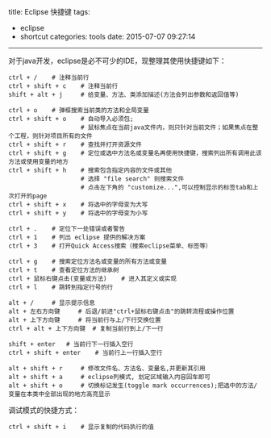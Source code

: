 title: Eclipse 快捷键
tags:
  - eclipse
  - shortcut
categories: tools
date: 2015-07-07 09:27:14
---
对于java开发，eclipse是必不可少的IDE，现整理其使用快捷键如下：

	ctrl + / 	# 注释当前行
	ctrl + shift + c 	# 注释当前行
	shift + alt + j 	# 给变量、方法、类添加描述(方法会列出参数和返回值等)
	
	ctrl + o 	# 弹框搜索当前类的方法和全局变量
	ctrl + shift + o 	# 自动导入必须包;
						# 鼠标焦点在当前java文件内，则只针对当前文件；如果焦点在整个工程，则针对项目所有的文件
	ctrl + shift + r 	# 查找并打开资源文件
	ctrl + shift + g 	# 定位或选中方法名或变量名再使用快捷键，搜索列出所有调用此该方法或使用变量的地方
	ctrl + shift + h 	# 搜索包含指定内容的文件或其他
 						# 选择 "file search" 则搜索文件
 						# 点击左下角的 "customize...",可以控制显示的标签tab和上次打开的page
    ctrl + shift + x    # 将选中的字母变为大写
    ctrl + shift + y    # 将选中的字母变为小写
    
<!-- more -->

    ctrl + .	# 定位下一处错误或者警告
    ctrl + 1 	# 列出 eclipse 提供的解决方案
    ctrl + 3 	# 打开Quick Access搜索（搜索eclipse菜单、标签等）

    ctrl + g 	# 搜索定位方法名或变量的所有方法或变量
    ctrl + t 	# 查看定位方法的继承树
    ctrl + 鼠标右键点击(变量或方法) 	# 进入其定义或实现
    ctrl + l 	# 跳转到指定行号的行
    
    alt + / 	# 显示提示信息
    alt + 左右方向键 	# 后退/前进"ctrl+鼠标右键点击"的跳转流程或操作位置
    alt + 上下方向键 	# 将当前行与上/下行交换位置
    ctrl + alt + 上下方向键 	# 复制当前行到上/下一行

    shift + enter 	# 当前行下一行插入空行
    ctrl + shift + enter 	# 当前行上一行插入空行

    alt + shift + r 	# 修改文件名、方法名、变量名,并更新其引用
    alt + shift + a 	# eclipse列模式, 划定区域输入内容回车即可
    alt + shift + o     # 切换标记发生(toggle mark occurrences);把选中的方法/变量在本类中全部出现的地方高亮显示

调试模式的快捷方式：
	
    ctrl + shift + i 	# 显示复制的代码执行的值
